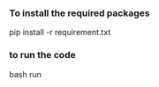 ### To install the required packages ###
pip install -r requirement.txt

### to run the code ###
bash run
